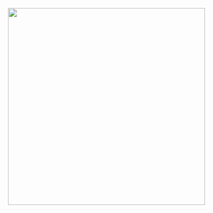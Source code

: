 <p align="center">
<img height="400px" src="https://wakatime.com/share/@coreyborad/351a38ce-e6f0-478b-ab81-629b84315c46.svg"></img>
</p>

